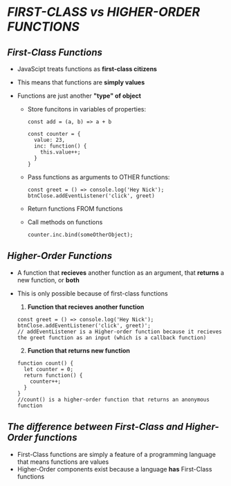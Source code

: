 # **_FIRST-CLASS vs HIGHER-ORDER FUNCTIONS_**

## **_First-Class Functions_**

- JavaScipt treats functions as **first-class citizens**
- This means that functions are **simply values**
- Functions are just another **"type" of object**

  - Store funcitons in variables of properties:

    ```
    const add = (a, b) => a + b
    ```

    ```
    const counter = {
      value: 23,
      inc: function() {
        this.value++;
      }
    }
    ```

  - Pass functions as arguments to OTHER functions:
    ```
    const greet = () => console.log('Hey Nick');
    btnClose.addEventListener('click', greet)
    ```
  - Return functions FROM functions
  - Call methods on functions
    ```
    counter.inc.bind(someOtherObject);
    ```

## **_Higher-Order Functions_**

- A function that **recieves** another function as an argument, that **returns** a new function, or **both**
- This is only possible because of first-class functions

  1. **Function that recieves another function**

  ```
  const greet = () => console.log('Hey Nick');
  btnClose.addEventListener('click', greet)';
  // addEventListener is a Higher-order function because it recieves the greet function as an input (which is a callback function)
  ```

  2. **Function that returns new function**

  ```
  function count() {
    let counter = 0;
    return function() {
      counter++;
    }
  }
  //count() is a higher-order function that returns an anonymous function
  ```

## **_The difference between First-Class and Higher-Order functions_**

- First-Class functions are simply a feature of a programming language that means functions are values
- Higher-Order components exist because a language **has** First-Class functions
